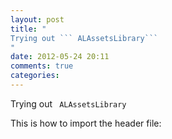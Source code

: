 ```yaml
---
layout: post
title: "
Trying out ``` ALAssetsLibrary```
"
date: 2012-05-24 20:11
comments: true
categories: 
---
```


Trying out ``` ALAssetsLibrary```


This is how to import the header file:

